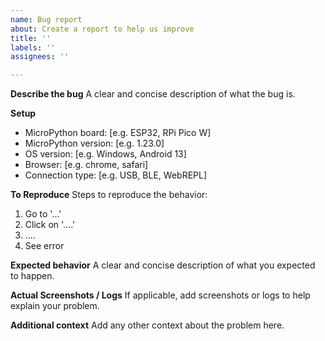 ```yaml
---
name: Bug report
about: Create a report to help us improve
title: ''
labels: ''
assignees: ''

---
```


**Describe the bug**
A clear and concise description of what the bug is.

**Setup**
 - MicroPython board: [e.g. ESP32, RPi Pico W]
 - MicroPython version: [e.g. 1.23.0]
 - OS version: [e.g. Windows, Android 13]
 - Browser: [e.g. chrome, safari]
 - Connection type: [e.g. USB, BLE, WebREPL]

**To Reproduce**
Steps to reproduce the behavior:
1. Go to '...'
2. Click on '....'
3. ....
4. See error

**Expected behavior**
A clear and concise description of what you expected to happen.

**Actual Screenshots / Logs**
If applicable, add screenshots or logs to help explain your problem.

**Additional context**
Add any other context about the problem here.

